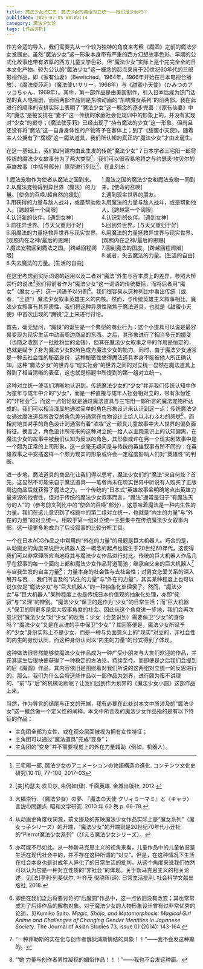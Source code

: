 ```yaml
---
title: 魔法少女消亡史：魔法少女的两组对立统一——她们是少女吗？
published: 2025-07-05 00:02:14
category: 魔法少女论
tags: [作品评析]
---
```


作为合适的导入，我们需要先从一个较为独特的角度来考察《魔圆》之前的魔法少女发展史。虽然“魔法少女”这一形象本身带有严重的西方幻想故事色彩、早期的公式化故事也带有浓厚的西方儿童文学色彩，但“魔法少女”实际上是个完完全全的日本文化产物。较为公认的“魔法少女”这一概念的起点来自于20世纪60年代的三部影视作品，即《家有仙妻》（Bewitched，1964年，1966年开始在日本电视台播放）、《魔法使莎莉》（魔法使いサリー，1966年）与《甜蜜小天使》（ひみつのアッコちゃん，1969年）。其中，第一部作品是由美国制作、引入日本后成为热门话题的真人电视剧，而后两部作品则是东映动画的“东映魔女系列”的前两部。我在此进行的顺序的安排实际上表明了“魔法少女”这一概念的逐步完善：《家有仙妻》中的“魔法”是被安排在“妻子”这一传统的家庭社会化规训中的形象上的，并没有实现对“少女”的褫夺；《魔法使莎莉》已经出现了“持有魔法的少女”这一形象，但尚且还没有将“魔法”这一自身身体性的产物寄予在客体上；到了《甜蜜小天使》，随着主人公拥有了“魔镜”这一魔法道具，我们所认知的真正的“魔法少女”才由此诞生。

在这一基础上，我们如何建构由此生发的传统“魔法少女”？日本学者三宅阳一郎将传统的魔法少女故事分为了两大类型[^1]，我们可以很容易地将之与约瑟夫·坎贝尔的英雄故事（中括号部分）原型进行列比[^2]，在此列出：

<div style="display: flex;">
  <div style="width: 50%;">
    1.魔法宠物作为使者从魔法之国到来。<br/>
	2.从魔法宠物得到异世界（魔法）的力量。[使命的召唤/超自然的援助]<br/>
	3.用获得的力量与敌人战斗，或是帮助他人。[跨越第一个阈限]<br/>
	4.认识新的伙伴。[遇到女神]<br/>
	5.前往异世界。[与天父重归于好]<br/>
	6.用魔法的力量拯救异世界与现实世界。[观照内在之神/最后的恩赐]<br/>
	7.魔法宠物回到魔法之国。[跨越回程阈限]<br/>
	8.失去魔法的力量。[生活的自由]
  </div>
  <div style="width: 50%;">
    1.魔法之国的魔法少女和魔法宠物一同到来。[使命的召唤]<br/>
	2.遇到现实世界的朋友。<br/>
	3.用魔法的力量与敌人战斗，或是帮助他人。[跨越第一个阈限]<br/>
	4.认识新的伙伴。[遇到女神]<br/>
	5.回到异世界。[与天父重归于好]<br/>
	6.用魔法的力量拯救异世界与现实世界。[观照内在之神/最后的恩赐]<br/>
	7.回到魔法的国度。[跨越回程阈限]<br/>
	8.或者，失去魔法的力量。[生活的自由]
  </div>
</div> 

在这里考虑到实际词语的运用以及二者对“魔法”外生与否本质上的差异，参照大桥崇行的说法[^3]我们将前者作为“魔法少女”这一词语的传统概括，而将后者用“魔女”（魔女っ子）这一词语予以分割[^4]。我们很容易从这种列比中看出传统（或者，“王道”）魔法少女叙事英雄主义的内核。然而，与传统英雄主义叙事相比，魔法少女叙事有其异质性，我们将这种异质性聚焦于魔法道具，也就是《甜蜜小天使》中首次出现的“魔镜”之上来进行讨论。

首先，毫无疑问，“魔镜”的诞生是一个典型的商业行为：这个小道具可以说是最容易变现为现实生活中动画周边商品的东西。之后，其形象进行了相当多元的嬗变（也随之收割了一批批粉丝的金钱），但其在魔法少女叙事之中的作用是恒定的，也就是赋予了身为魔法少女的角色成为魔法少女的能力。同时，由于魔法少女通常是一种去社会性的秘密身份，这种秘密性使得魔法道具本身不能被他人所正确认知。这种“魔法少女”的世界与“现实社会”的世界之间的对立统一显然在魔法道具上得到了相当清晰的表征，这也就是标题中所提到的第一组对立统一。

这种对立统一使我们清晰地认识到，传统魔法少女的“少女”并非我们传统认知中作为童年与成年中介的“少女”，而是一种直接与成年人社会相对立的，带有永恒性的“非社会”[^5]。而这一点恰恰就是通过魔法道具与三宅阳一郎所言的魔法宠物所达成的。我们可以相当浅显地通过简单的角色形象设计来认识到这一点：传统魔法少女通过魔法道具所改变的角色差分通常在衣物设计上给人以ふわふわ的感觉[^6]，而相对地其对手的角色设计则通常有着“浓妆”这一颇具儿童故事中大人世界的偏负面特征。换言之，角色设计所带来的这种对立统一给人以主观意识上的认知偏离，在魔法少女的故事中被我们认知为反派的角色，其形象或许在另一个现实剧故事中是一个颇为正常的上司形象。这一点毫无疑问是与传统的英雄叙事有所不同的：在英雄叙事之中安插这样一个颇为现实的形象或许会一定程度影响人们对“英雄性”的判断。

进一步地，魔法道具的商品化让我们得以思考，魔法少女们的“魔法”来自何处？首先，这显然不可能来自于魔法道具——笔者尚未在现实世界中听说有人购买了正版周边商品后就获得了魔法之力。一个传统的“日本式”英雄故事会明确地点出英雄力量来源的他者性，但对于传统的魔法少女叙事而言，“魔法”通常是归于“有魔法天分的人”的（参考前文列比中的“使命的召唤”部分），这意味着魔法是一种内生性的力量。我们在这儿意识到了标题中的第二组对立统一，也就是“内生的力量”与“外在的力量”的对立统一。相较于第一组对立统一主要集中在传统魔法少女叙事内部，这一组更多地成为了后设叙事的比较分析工具。

一个在日本ACG作品之中常用的“外在的力量”的母题是巨大机器人。巧合的是，从动画史的角度来说巨大机器人这一概念的起点也诞生于20世纪60年代，这使得我们可以非常理所应当地将其与魔法少女作品进行对比。传统的巨大机器人作品几乎在叙事的每一个面向上都和魔法少女作品背道而驰：继承自父亲的巨大机器人[^7]与自我生发的自主力量[^8]；力量本身的社会性与去社会性；对男女恋爱关系的深入展开与否……我们所言及的“内生的力量”与“外在的力量”，其实某种程度上也可以说仅仅是“魔法少女”与“巨大机器人”的一种抽象化处理罢了。然而，“魔法少女”与“巨大机器人”某种程度上也是传统日本价值观的抽象化处理，亦即“侘寂”与“义理”的辨别。“魔法少女”保卫的是作为“少女”的日常生活；而“巨大机器人”保卫的则更多是宏大叙事角度的社会。因此从这个角度进一步地，我们会再次意识到“魔法少女”对“少女”的反叛：少女（会意识到）需要保卫“少女”的身份吗？“魔法少女”又是在从谁的手中保卫“少女”？其回答便是，魔法少女所赋予的“少女”身份实际上不是少女，而是一种与负面意义上的“现实”对立的，非社会性的内生的身份认同，而这种身份认同以“内生的力量”的形式得到了体现。

这种做法很显然能够使魔法少女作品成为一种广受小朋友与大友们欢迎的作品，并在其诞生后很快便获得了一种稳定的方法论，持续至今。而即便是之后我们会提到的后《魔圆》作品，其内容依旧是围绕着对我们所说的这两组对立统一的反思进行的。那么，我们为什么会将这些作品以一部作品为划界，进行颇为蛮不讲理的、“前”与“后”的机械论断呢？让我们回到作为划界的《魔法少女小圆》这部作品上来。

当然，作为导言的结尾与正文的开端，我有必要在此处对本文中所涉及的“魔法少女”这一概念做一个定义性的阐释。本文中所言及的魔法少女作品指的是有以下特征的作品：
* 主角团全部为女性、或在观众层面被视为拥有女性特征；
* 主角团可以通过“魔法道具”完成“变身”；
* 主角团的“变身”并不需要视觉上的外在力量辅助（例如，机器人）。

[^1]: 三宅陽一郎, 魔法少女のアニメーションの物語構造の進化. コンテンツ文化史研究(10·11), 77-100, 2017-03
[^2]: [美]约瑟夫·坎贝尔, 朱侃如(译). 千面英雄. 金城出版社, 2012.
[^3]: 大橋崇行. 〈魔法少女〉の夢. 『魔法の天使 クリィミーマミ』と〈キャラ〉言説の問題点. 昭和文学研究. 2010 年 60 巻 p. 66-78.
[^4]: 从动画史角度找词源，前文提及的东映魔法少女作品实际上是“魔女系列”（魔女っ子シリーズ）的开端，“魔法少女”的开端则是20世纪70年代小丑社的“Pierrot魔法少女系列”（ぴえろ魔法少女シリーズ）。
[^5]: 亦可能不尽如此。从一种新马克思主义的视角来看，儿童作品中的儿童依旧是生活在现代社会中的，并不存在这种所谓的“对立”。但是，在这种情况下生活在社会本身也是对成年人异化了的日常生活的批判，从这个角度来说我们依然可以认为它是一种对立性质的“非社会”的体现。关于新马克思主义的相关论述，见[法]亨利·列斐伏尔, 叶齐茂 倪晓晖(译). 日常生活批判. 社会科学文献出版社, 2018.
[^6]: 即便在我们之后将要讨论的“后魔圆”作品中，这一点依旧没有改变；其也常常成为了后续作品的解构对象。对于魔法少女的人物形象设计曾有过非常优秀的论述，见Kumiko Saito. *Magic, Shōjo, and Metamorphosis: Magical Girl Anime and Challenges of Changing Gender Identities in Japanese Society*. The Journal of Asian Studies 73, issue 01 (2014): 143-164.
[^7]: “一种菲勒斯的实在化与创作者俄狄浦斯情结的具象！！”——我不会发这种癫的。
[^8]: “‘她’力量与创作者男性凝视的媚俗作品！！！”——我也不会发这种癫。
